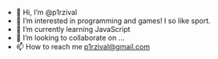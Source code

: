 - 👋 Hi, I’m @p1rzival
- 👀 I’m interested in programming and games! I so like sport.
- 🌱 I’m currently learning JavaScript 
- 💞️ I’m looking to collaborate on ...
- 📫 How to reach me p1rzival@gmail.com

<!---
p1rzival/p1rzival is a ✨ special ✨ repository because its `README.md` (this file) appears on your GitHub profile.
You can click the Preview link to take a look at your changes.
--->
